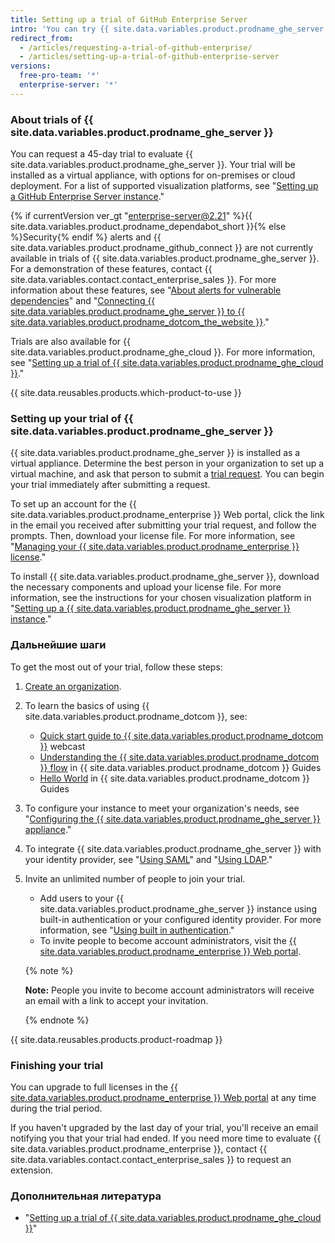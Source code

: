 ```yaml
---
title: Setting up a trial of GitHub Enterprise Server
intro: 'You can try {{ site.data.variables.product.prodname_ghe_server }} for free.'
redirect_from:
  - /articles/requesting-a-trial-of-github-enterprise/
  - /articles/setting-up-a-trial-of-github-enterprise-server
versions:
  free-pro-team: '*'
  enterprise-server: '*'
---
```


### About trials of {{ site.data.variables.product.prodname_ghe_server }}

You can request a 45-day trial to evaluate {{ site.data.variables.product.prodname_ghe_server }}. Your trial will be installed as a virtual appliance, with options for on-premises or cloud deployment. For a list of supported visualization platforms, see "[Setting up a GitHub Enterprise Server instance](/enterprise/admin/installation/setting-up-a-github-enterprise-server-instance)."

{% if currentVersion ver_gt "enterprise-server@2.21" %}{{ site.data.variables.product.prodname_dependabot_short }}{% else %}Security{% endif %} alerts and {{ site.data.variables.product.prodname_github_connect }} are not currently available in trials of {{ site.data.variables.product.prodname_ghe_server }}. For a demonstration of these features, contact {{ site.data.variables.contact.contact_enterprise_sales }}. For more information about these features, see "[About alerts for vulnerable dependencies](/github/managing-security-vulnerabilities/about-alerts-for-vulnerable-dependencies)" and "[Connecting {{ site.data.variables.product.prodname_ghe_server }} to {{ site.data.variables.product.prodname_dotcom_the_website }}](/enterprise/admin/installation/connecting-github-enterprise-server-to-github-enterprise-cloud)."

Trials are also available for {{ site.data.variables.product.prodname_ghe_cloud }}. For more information, see "[Setting up a trial of {{ site.data.variables.product.prodname_ghe_cloud }}](/articles/setting-up-a-trial-of-github-enterprise-cloud)."

{{ site.data.reusables.products.which-product-to-use }}

### Setting up your trial of {{ site.data.variables.product.prodname_ghe_server }}

{{ site.data.variables.product.prodname_ghe_server }} is installed as a virtual appliance. Determine the best person in your organization to set up a virtual machine, and ask that person to submit a [trial request](https://enterprise.github.com/trial). You can begin your trial immediately after submitting a request.

To set up an account for the {{ site.data.variables.product.prodname_enterprise }} Web portal, click the link in the email you received after submitting your trial request, and follow the prompts. Then, download your license file. For more information, see "[Managing your {{ site.data.variables.product.prodname_enterprise }} license](/enterprise/admin/installation/managing-your-github-enterprise-license)."

To install {{ site.data.variables.product.prodname_ghe_server }}, download the necessary components and upload your license file. For more information, see the instructions for your chosen visualization platform in "[Setting up a {{ site.data.variables.product.prodname_ghe_server }} instance](/enterprise/admin/installation/setting-up-a-github-enterprise-server-instance)."

### Дальнейшие шаги

To get the most out of your trial, follow these steps:

1. [Create an organization](/enterprise/admin/user-management/creating-organizations).
2. To learn the basics of using {{ site.data.variables.product.prodname_dotcom }}, see:
   - [Quick start guide to {{ site.data.variables.product.prodname_dotcom }}](https://resources.github.com/webcasts/Quick-start-guide-to-GitHub/) webcast
   - [Understanding the {{ site.data.variables.product.prodname_dotcom }} flow](https://guides.github.com/introduction/flow/) in {{ site.data.variables.product.prodname_dotcom }} Guides
   - [Hello World](https://guides.github.com/activities/hello-world/) in {{ site.data.variables.product.prodname_dotcom }} Guides
3. To configure your instance to meet your organization's needs, see "[Configuring the {{ site.data.variables.product.prodname_ghe_server }} appliance](/enterprise/admin/installation/configuring-the-github-enterprise-server-appliance)."
4. To integrate {{ site.data.variables.product.prodname_ghe_server }} with your identity provider, see "[Using SAML](/enterprise/admin/user-management/using-saml)" and "[Using LDAP](/enterprise/admin/authentication/using-ldap)."
5. Invite an unlimited number of people to join your trial.
   - Add users to your {{ site.data.variables.product.prodname_ghe_server }} instance using built-in authentication or your configured identity provider. For more information, see "[Using built in authentication](/enterprise/admin/user-management/using-built-in-authentication)."
   - To invite people to become account administrators, visit the [{{ site.data.variables.product.prodname_enterprise }} Web portal](https://enterprise.github.com/login).

    {% note %}

    **Note:** People you invite to become account administrators will receive an email with a link to accept your invitation.

    {% endnote %}

{{ site.data.reusables.products.product-roadmap }}

### Finishing your trial

You can upgrade to full licenses in the [{{ site.data.variables.product.prodname_enterprise }} Web portal](https://enterprise.github.com/login) at any time during the trial period.

If you haven't upgraded by the last day of your trial, you'll receive an email notifying you that your trial had ended. If you need more time to evaluate {{ site.data.variables.product.prodname_enterprise }}, contact {{ site.data.variables.contact.contact_enterprise_sales }} to request an extension.

### Дополнительная литература

- "[Setting up a trial of {{ site.data.variables.product.prodname_ghe_cloud }}](/articles/setting-up-a-trial-of-github-enterprise-cloud)"
